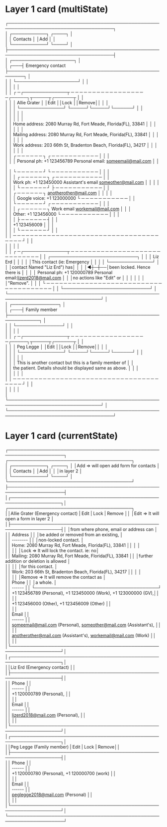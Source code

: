                                                                                                                       
                                                                                                                      
                                                                                                                      
Layer 1 card (multiState)                                                                                             
=========================                                                                                             
┌────────────────────────────────────────────────────────────────────────────────────┐                                
│ ┌───────────┐                                                              ┌────┐  │                                
│ │ Contacts  │                                                              │Add │  │                                
│ └───────────┘                                                              └────┘  │                                
├────────────────────────────────────────────────────────────────────────────────────┤                                
│     ┌────────────────────┐                                                         │                                
│ ┌───┤ Emergency contact  ├───────────────────────────────────────────────────────┐ │                                
│ │   └────────────────────┘                                                       │ │                                
│ │                                                                                │ │                                
│ │ ┌ ─┌──────────────┬ ─ ─ ─ ─ ─ ─ ─ ─ ─ ─ ─ ─ ─ ─ ─ ─ ─ ─┌─────┐┬─────┬┌──────┬  │ │                                
│ │    │ Allie Grater │                                    │Edit ││Lock ││Remove││ │ │                                
│ │ │  └──────────────┘                                    └─────┘└─────┘└──────┘  │ │                                
│ │                                                                              │ │ │                                
│ │ │                                                                              │ │                                
│ │   Home address:    2080 Murray Rd, Fort Meade, Florida(FL), 33841            │ │ │                                
│ │ │                                                                              │ │                                
│ │   Mailing address: 2080 Murray Rd, Fort Meade, Florida(FL), 33841            │ │ │                                
│ │ │                                                                              │ │                                
│ │   Work address:    203 66th St, Bradenton Beach, Florida(FL), 34217          │ │ │                                
│ │ │                                                                              │ │                                
│ │                ┌ ─ ─ ─ ─ ─ ─ ┐                    ┌ ─ ─ ─ ─ ─ ─ ─ ─ ─ ─ ─    │ │ │                                
│ │ │  Personal ph: +1 123456789       Personal email: someemail@mail.com    │     │ │                                
│ │                └ ─ ─ ─ ─ ─ ─ ┘                    └ ─ ─ ─ ─ ─ ─ ─ ─ ─ ─ ─    │ │ │                                
│ │ │              ┌ ─ ─ ─ ─ ─ ─ ┐                    ┌ ─ ─ ─ ─ ─ ─ ─ ─ ─ ─ ─      │ │                                
│ │        Work ph: +1 123450000     Assistant's email someother@mail.com    │   │ │ │                                
│ │ │              └ ─ ─ ─ ─ ─ ─ ┘                    ├ ─ ─ ─ ─ ─ ─ ─ ─ ─ ─ ─      │ │                                
│ │                ┌ ─ ─ ─ ─ ─ ─ ┐                     anotherother@mail.com │   │ │ │                                
│ │ │ Google voice: +1 123000000                      └ ─ ─ ─ ─ ─ ─ ─ ─ ─ ─ ─      │ │                                
│ │                └ ─ ─ ─ ─ ─ ─ ┘                    ┌ ─ ─ ─ ─ ─ ─ ─ ─ ─ ─ ─    │ │ │                                
│ │ │              ┌ ─ ─ ─ ─ ─ ─ ┐          Work email workemail@mail.com    │     │ │                                
│ │          Other: +1 123456000                      └ ─ ─ ─ ─ ─ ─ ─ ─ ─ ─ ─    │ │ │                                
│ │ │              ├ ─ ─ ─ ─ ─ ─ ┤                                                 │ │                                
│ │                 +1 123456009                                                 │ │ │                                
│ │ │              └ ─ ─ ─ ─ ─ ─ ┘                                                 │ │                                
│ │  ─ ─ ─ ─ ─ ─ ─ ─ ─ ─ ─ ─ ─ ─ ─ ─ ─ ─ ─ ─ ─ ─ ─ ─ ─ ─ ─ ─ ─ ─ ─ ─ ─ ─ ─ ─ ─ ─ ┘ │ │                                
│ │                                                                                │ │                                
│ │ ┌ ─┌──────────────┬ ─ ─ ─ ─ ─ ─ ─ ─ ─ ─ ─ ─ ─ ─ ─ ─ ─ ─ ─ ─ ─ ─ ─ ─ ─ ─ ─ ─ ─  │ │  ┌────────────────────────────┐
│ │    │   Liz Erd    │                                                          │ │ │  │This contact (ie: Emergency │
│ │ │  └──────────────┘                                                            │ │  │contact Named "Liz Erd") has│
│ │                                                                              │◀┼─┼──│been locked. Hence there is │
│ │ │  Personal ph: +1 120000789       Personal email:lizerd2018@mail.com          │ │  │no actions like "Edit" or   │
│ │                                                                              │ │ │  │"Remove".                   │
│ │ └ ─ ─ ─ ─ ─ ─ ─ ─ ─ ─ ─ ─ ─ ─ ─ ─ ─ ─ ─ ─ ─ ─ ─ ─ ─ ─ ─ ─ ─ ─ ─ ─ ─ ─ ─ ─ ─ ─  │ │  └────────────────────────────┘
│ └────────────────────────────────────────────────────────────────────────────────┘ │                                
│     ┌───────────────┐                                                              │                                
│ ┌───┤ Family member ├────────────────────────────────────────────────────────────┐ │                                
│ │   └───────────────┘                                                            │ │                                
│ │                                                                                │ │                                
│ │ ┌ ─┌──────────────┬ ─ ─ ─ ─ ─ ─ ─ ─ ─ ─ ─ ─ ─ ─ ─ ─ ─ ─┌─────┐┬─────┬┌──────┬  │ │                                
│ │    │  Peg Legge   │                                    │Edit ││Lock ││Remove││ │ │                                
│ │ │  └──────────────┘                                    └─────┘└─────┘└──────┘  │ │                                
│ │                                                                              │ │ │                                
│ │ │     This is another contact but this is a family member of                   │ │                                
│ │       the patient. Details should be displayed same as above.                │ │ │                                
│ │ │                                                                              │ │                                
│ │  ─ ─ ─ ─ ─ ─ ─ ─ ─ ─ ─ ─ ─ ─ ─ ─ ─ ─ ─ ─ ─ ─ ─ ─ ─ ─ ─ ─ ─ ─ ─ ─ ─ ─ ─ ─ ─ ─ ┘ │ │                                
│ │                                                                                │ │                                
│ └────────────────────────────────────────────────────────────────────────────────┘ │                                
└────────────────────────────────────────────────────────────────────────────────────┘                                
                                                                                                                      
Layer 1 card (currentState)                                                                                           
===========================                                                                                           
                                                                                                                      
┌────────────────────────────────────────────────────────────────────┐    ┌────────────────────────────────────────┐  
│ ┌───────────┐                                               ┌────┐ │    │Add => will open add form for contacts  │  
│ │ Contacts  │                                               │Add │ │    │in layer 2                              │  
│ └───────────┘                                               └────┘ │    └────────────────────────────────────────┘  
├────────────────────────────────────────────────────────────────────┤                                                
│┌──────────────────────────────────────────────────────────────────┐│    ┌────────────────────────────────────────┐  
││Allie Grater (Emergency contact)           | Edit | Lock | Remove ││    │Edit => It will open a form in layer 2  │  
│├──────────────────────────────────────────────────────────────────┤│    │from where phone, email or address can  │  
││ Address                                                          ││    │be added or removed from an existing,   │  
││ --------                                                         ││    │non-locked contact.                     │  
││  Home:    2080 Murray Rd, Fort Meade, Florida(FL), 33841         ││    │                                        │  
││                                                                  ││    │Lock => It will lock the contact. ie: no│  
││  Mailing: 2080 Murray Rd, Fort Meade, Florida(FL), 33841         ││    │further addition or deletion is allowed │  
││                                                                  ││    │for this contact.                       │  
││  Work:    203 66th St, Bradenton Beach, Florida(FL), 34217       ││    │                                        │  
││                                                                  ││    │Remove => It will remove the contact as │  
││ Phone                                                            ││    │a whole.                                │  
││ ------                                                           ││    └────────────────────────────────────────┘  
││ +1 123456789 (Personal),  +1 123450000 (Work), +1 123000000 (GV),││                                                
││                                                                  ││                                                
││ +1 123456000 (Other),  +1 123456009 (Other)                      ││                                                
││                                                                  ││                                                
││ Email                                                            ││                                                
││ ------                                                           ││                                                
││ someemail@mail.com (Personal), someother@mail.com (Assistant's), ││                                                
││                                                                  ││                                                
││ anotherother@mail.com (Assistant's), workemail@mail.com (Work)   ││                                                
││                                                                  ││                                                
│└──────────────────────────────────────────────────────────────────┘│                                                
│┌──────────────────────────────────────────────────────────────────┐│                                                
││Liz Erd (Emergency contact)                                       ││                                                
│├──────────────────────────────────────────────────────────────────┤│                                                
││ Phone                                                            ││                                                
││ ------                                                           ││                                                
││  +1 120000789 (Personal),                                        ││                                                
││                                                                  ││                                                
││ Email                                                            ││                                                
││ ------                                                           ││                                                
││ lizerd2018@mail.com (Personal),                                  ││                                                
││                                                                  ││                                                
│└──────────────────────────────────────────────────────────────────┘│                                                
│┌──────────────────────────────────────────────────────────────────┐│                                                
││Peg Legge (Family member)                   | Edit | Lock | Remove││                                                
│├──────────────────────────────────────────────────────────────────┤│                                                
││ Phone                                                            ││                                                
││ ------                                                           ││                                                
││  +1 120000780 (Personal), +1 120000700 (work)                    ││                                                
││                                                                  ││                                                
││ Email                                                            ││                                                
││ ------                                                           ││                                                
││  peglegge2018@mail.com (Personal)                                ││                                                
││                                                                  ││                                                
│└──────────────────────────────────────────────────────────────────┘│                                                
└────────────────────────────────────────────────────────────────────┘                                                